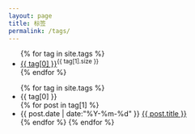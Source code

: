 ```yaml
---
layout: page
title: 标签
permalink: /tags/
---
```

<ul class="tags">
 {% for tag in site.tags %}
<li><a href="#{{ tag[0] }}">{{ tag[0] }}</a><sup>{{ tag[1].size }}</sup></li>
{% endfor %}     
</ul>





<ul class="listing">
{% for tag in site.tags %}
  <li class="listing-seperator" id="{{ tag[0] }}">{{ tag[0] }}</li>
{% for post in tag[1] %}
  <li class="listing-item">
  <time datetime="{{ post.date | date:"%Y-%m-%d" }}">{{ post.date | date:"%Y-%m-%d" }}</time>
  <a href="{{ post.url }}" title="{{ post.title }}">{{ post.title }}</a>
  </li>
{% endfor %}
{% endfor %}
</ul>